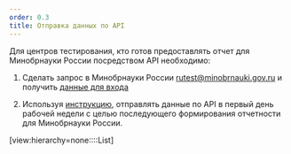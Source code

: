 ```yaml
---
order: 0.3
title: Отправка данных по API
---
```


Для центров тестирования, кто готов предоставлять отчет для Минобрнауки России посредством API необходимо:

1. Сделать запрос в Минобрнауки России [rutest@minobrnauki.gov.ru](mailto:rutest@minobrnauki.gov.ru) и получить [данные для входа](./README/poluchenie-tokena-i-dannykh-dlya-vkhoda)

2. Используя [инструкцию](./../vzaimodeistvie-ploshadok-po-api), отправлять данные по API в первый день рабочей недели с целью последующего формирования отчетности для Минобрнауки России.

[view:hierarchy=none::::List]